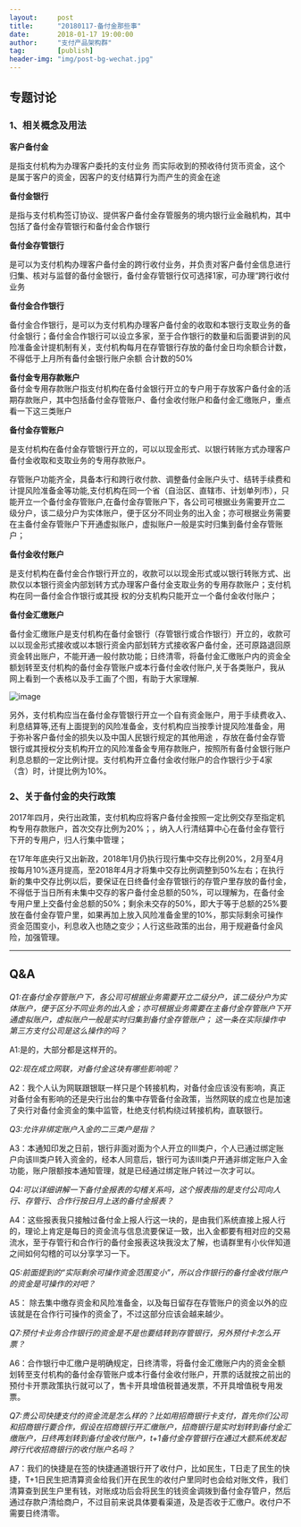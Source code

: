 ```yaml
---                                                                         
layout:     post                                            
title:      "20180117-备付金那些事"                                                                           
date:       2018-01-17 19:00:00                                                                           
author:     "支付产品架构群"                                      
tag:		[publish]                                
header-img: "img/post-bg-wechat.jpg"                                     
---   
```


## 专题讨论

### 1、相关概念及用法

**客户备付金**  

是指支付机构为办理客户委托的支付业务 而实际收到的预收待付货币资金，这个是属于客户的资金，因客户的支付结算行为而产生的资金在途  

**备付金银行**  

是指与支付机构签订协议、提供客户备付金存管服务的境内银行业金融机构，其中包括了备付金存管银行和备付金合作银行   

**备付金存管银行**  

是可以为支付机构办理客户备付金的跨行收付业务，并负责对客户备付金信息进行归集、核对与监督的备付金银行，备付金存管银行仅可选择1家，可办理“跨行收付业务  

**备付金合作银行**  

备付金合作银行，是可以为支付机构办理客户备付金的收取和本银行支取业务的备付金银行；备付金合作银行可以设立多家，至于合作银行的数量和后面要讲到的风险准备金计提机制有关，支付机构每月在存管银行存放的备付金日均余额合计数，不得低于上月所有备付金银行账户余额 合计数的50%  

**备付金专用存款账户**  
 备付金专用存款账户指支付机构在备付金银行开立的专户用于存放客户备付金的活期存款账户，其中包括备付金存管账户、备付金收付账户和备付金汇缴账户，重点看一下这三类账户 
 
**备付金存管账户**  

是支付机构在备付金存管银行开立的，可以以现金形式、以银行转账方式办理客户备付金收取和支取业务的专用存款账户。  

存管账户功能齐全，具备本行和跨行收付款、调整备付金账户头寸、结转手续费和计提风险准备金等功能,支付机构在同一个省（自治区、直辖市、计划单列市），只能开立一个备付金存管账户,在备付金存管账户下，各公司可根据业务需要开立二级分户，该二级分户为实体账户，便于区分不同业务的出入金；亦可根据业务需要在主备付金存管账户下开通虚拟账户，虚拟账户一般是实时归集到备付金存管账户； 

**备付金收付账户**   

是支付机构在备付金合作银行开立的，收款可以以现金形式或以银行转账方式、出款仅以本银行资金内部划转方式办理客户备付金支取业务的专用存款账户；支付机构在同一备付金合作银行或其授 权的分支机构只能开立一个备付金收付账户； 

**备付金汇缴账户**  

备付金汇缴账户是支付机构在备付金银行（存管银行或合作银行）开立的，收款可以以现金形式接收或以本银行资金内部划转方式接收客户备付金，还可原路退回原资金转出账户，不能开通一般付款功能；日终清零，将备付金汇缴账户内的资金全额划转至支付机构的备付金存管账户或本行备付金收付账户,关于各类账户，我从网上看到一个表格以及手工画了个图，有助于大家理解.

![image](http://static.cocolian.org/img/20180117_184917.png)

另外，支付机构应当在备付金存管银行开立一个自有资金账户，用于手续费收入、利息结算等,还有上面提到的风险准备金，支付机构应当按季计提风险准备金，用于弥补客户备付金的损失以及中国人民银行规定的其他用途 ，存放在备付金存管银行或其授权分支机构开立的风险准备金专用存款账户，按照所有备付金银行账户利息总额的一定比例计提。支付机构开立备付金收付账户的合作银行少于4家（含）时，计提比例为10%。

### 2、关于备付金的央行政策

2017年四月，央行出政策，支付机构应将客户备付金按照一定比例交存至指定机构专用存款账户，首次交存比例为20%；，纳入人行清结算中心在备付金存管行下开的专用户，归人行集中管理； 

在17年年底央行又出新政，2018年1月仍执行现行集中交存比例20%，2月至4月按每月10%逐月提高，至2018年4月才将集中交存比例调整到50%左右；在执行新的集中交存比例以后，要保证在日终备付金存管银行的存管户里存放的备付金，不得低于当日所有未集中交存的客户备付金总额的50%，可以理解为，在备付金专用户里上交备付金总额的50%；剩余未交存的50%，即大于等于总额的25%要放在备付金存管户里，如果再加上放入风险准备金里的10%，那实际剩余可操作资金范围变小，利息收入也随之变少；人行这些政策的出台，用于规避备付金风险，加强管理。

---

## Q&A

*Q1:在备付金存管账户下，各公司可根据业务需要开立二级分户，该二级分户为实体账户，便于区分不同业务的出入金；亦可根据业务需要在主备付金存管账户下开通虚拟账户，虚拟账户一般是实时归集到备付金存管账户； 这一条在实际操作中第三方支付公司是这么操作的吗？*

A1:是的，大部分都是这样开的。

*Q2:现在成立网联，对备付金这块有哪些影响呢？*

A2：我个人认为网联跟银联一样只是个转接机构，对备付金应该没有影响，真正对备付金有影响的还是央行出台的集中存管备付金政策，当然网联的成立也是加速了央行对备付金资金的集中监管，杜绝支付机构绕过转接机构，直联银行。

*Q3:允许非绑定账户入金的二三类户是指？*

A3：本通知印发之日前，银行非面对面为个人开立的Ⅲ类户，个人已通过绑定账户向该Ⅲ类户转入资金的，经本人同意后，银行可为该Ⅲ类户开通非绑定账户入金功能，账户限额按本通知管理，就是已经通过绑定账户转过一次才可以。

*Q4:可以详细讲解一下备付金报表的勾稽关系吗，这个报表指的是支付公司向人行、存管行、合作行按日月上送的备付金报表？*

A4：这些报表我只接触过备付金上报人行这一块的，是由我们系统直接上报人行的，理论上肯定是每日的资金流与信息流要保证一致，出入金都要有相对应的交易流水，至于存管行和合作行的备付金报表这块我没太了解，也请群里有小伙伴知道之间如何勾稽的可以分享学习一下。

*Q5:前面提到的“实际剩余可操作资金范围变小”，所以合作银行的备付金收付账户的资金是可操作的对吧？*

A5： 除去集中缴存资金和风险准备金，以及每日留存在存管账户的资金以外的应该就是在合作行可操作的资金了，不过这部分应该会越来越少。

*Q7:预付卡业务合作银行的资金是不是也要结转到存管银行，另外预付卡怎么开票？*

A6：合作银行中汇缴户是明确规定，日终清零，将备付金汇缴账户内的资金全额划转至支付机构的备付金存管账户或本行备付金收付账户，开票的话就按之前出的预付卡开票政策执行就可以了，售卡开具增值税普通发票，不开具增值税专用发票。

*Q7:贵公司快捷支付的资金流是怎么样的？比如用招商银行卡支付，首先你们公司和招商银行要合作，假设在招商银行开汇缴账户，招商银行是实时划转到备付金汇缴账户，日终再划转到备付金收付账户，t+1备付金存管银行在通过大额系统发起跨行代收招商银行的收付账户名吗？*

A7：我们的快捷是在签的快捷通道银行开了收付户，比如民生，T日走了民生的快捷，T+1日民生把清算资金给我们开在民生的收付户里同时也会给对账文件，我们清算查到民生户里有钱，对账成功后会将民生的钱资金调拨到备付金存管户，然后通过存款户清给商户，不过目前来说具体要看渠道，及是否收于汇缴户。收付户不需要日终清零。